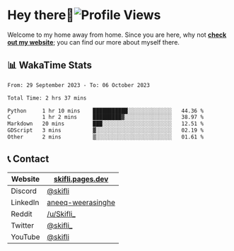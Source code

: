 # Hey there:wave:![Profile Views](https://komarev.com/ghpvc/?username=skifli)

Welcome to my home away from home. Since you are here, why not [**check out my website**](https://skifli.pages.dev); you can find our more about myself there.

## 📊 WakaTime Stats

<!--START_SECTION:waka-->

```txt
From: 29 September 2023 - To: 06 October 2023

Total Time: 2 hrs 37 mins

Python     1 hr 10 mins    ███████████░░░░░░░░░░░░░░   44.36 %
C          1 hr 2 mins     █████████▓░░░░░░░░░░░░░░░   38.97 %
Markdown   20 mins         ███░░░░░░░░░░░░░░░░░░░░░░   12.51 %
GDScript   3 mins          ▓░░░░░░░░░░░░░░░░░░░░░░░░   02.19 %
Other      2 mins          ▒░░░░░░░░░░░░░░░░░░░░░░░░   01.61 %
```

<!--END_SECTION:waka-->

## 📞 Contact

| Website  | [skifli.pages.dev](https://skifli.pages.dev)                       |
|----------|--------------------------------------------------------------------|
| Discord  | [@skifli](https://discord.com/users/1072069875993956372)           |
| LinkedIn | [aneeq-weerasinghe](https://www.linkedin.com/in/aneeq-weerasinghe) |
| Reddit   | [/u/Skifli_](https://www.reddit.com/user/skifli_)                  |
| Twitter  | [@skifli_](https://twitter.com/@skifli_)                           |
| YouTube  | [@skifli](https://www.youtube.com/channel/@skifli)                 |
